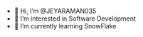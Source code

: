 - 👋 Hi, I’m @JEYARAMAN035
- 👀 I’m interested in Software Development
- 🌱 I’m currently learning SnowFlake

<!---
JEYARAMAN035/JEYARAMAN035 is a ✨ special ✨ repository because its `README.md` (this file) appears on your GitHub profile.
You can click the Preview link to take a look at your changes.
--->
